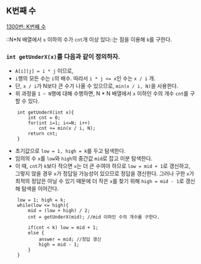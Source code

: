 ## K번째 수

[1300번: K번째 수](https://www.acmicpc.net/problem/1300)

::N*N 배열에서 `x` 이하의 수가 `cnt`개 이상 있다::는 점을 이용해 `k`를 구한다.

### `int getUnderX(x)`를 다음과 같이 정의하자.
- `A[i][j] = i * j` 이므로,
- `i`행의 모든 수는 `i`의 배수. 따라서 `i * j <= x`인 수는 `x / i` 개.
- 단, `x / i`가 N보다 큰 수가 나올 수 있으므로, `min(x / i, N)`을 사용한다.
- 위 과정을 `1 ~ N`행에 대해 수행하면, N * N 배열에서 `x` 이하인 수의 개수 `cnt`를 구할 수 있다.
```
    int getUnderX(int x){
    	int cnt = 0;
    	for(int i=1; i<=N; i++)
    		cnt += min(x / i, N);
    	return cnt;
    }
```

- 초기값으로 `low = 1, high = k`를 두고 탐색한다.
- 임의의 수 `x`를 `low`와 `high`의 중간값 `mid`로 잡고 이분 탐색한다.
- 이 때, `cnt`가 `k`보다 작으면 `x`는 더 큰 수여야 하므로 `low = mid + 1`로 갱신하고, 
그렇지 않을 경우 `x`가 정답일 가능성이 있으므로 정답을 갱신한다.
그러나 구한 `x`가 최적의 정답은 아닐 수 있기 때문에 더 작은 `x`를 찾기 위해 `high = mid - 1`로 갱신해 탐색을 이어간다.
```
    low = 1; high = k;
    while(low <= high){
    	mid = (low + high) / 2;
    	cnt = getUnderX(mid); //mid 이하인 수의 개수를 구한다.
    	
    	if(cnt < k) low = mid + 1;
    	else {
    		answer = mid; //정답 갱신
    		high = mid - 1;
    	}
    }
```
